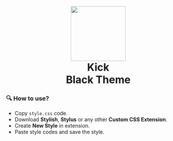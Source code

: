 # <div align=center><img src="https://media.tenor.com/56rb9SP2BC0AAAAi/kick-kick-logo.gif" height="150"> <br> Kick <br> Black Theme</div>

### 🔍 How to use?

- Copy ``style.css`` code.
- Download **Stylish**, **Stylus** or any other **Custom CSS Extension**.
- Create **New Style** in extension.
- Paste style codes and save the style.

